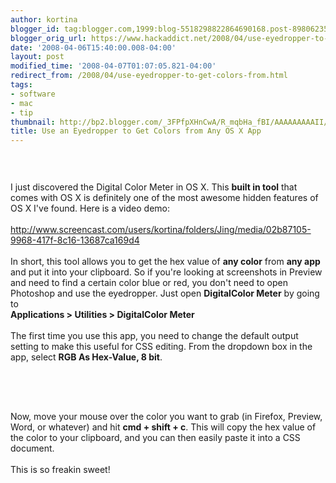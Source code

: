 ```yaml
---
author: kortina
blogger_id: tag:blogger.com,1999:blog-5518298822864690168.post-8980623597215293250
blogger_orig_url: https://www.hackaddict.net/2008/04/use-eyedropper-to-get-colors-from.html
date: '2008-04-06T15:40:00.008-04:00'
layout: post
modified_time: '2008-04-07T01:07:05.821-04:00'
redirect_from: /2008/04/use-eyedropper-to-get-colors-from.html
tags:
- software
- mac
- tip
thumbnail: http://bp2.blogger.com/_3FPfpXHnCwA/R_mqbHa_fBI/AAAAAAAAAII/Kf4Ly2ax9kE/s72-c/dig-color-1.png
title: Use an Eyedropper to Get Colors from Any OS X App
---
```


<img alt="" border="0" id="BLOGGER_PHOTO_ID_5186363828719287314" src="{{ site.url }}/assets/images/2008-04-06-image-0000.png" style="display:block; margin:0px auto 10px; text-align:center; "/><br/><br/>I just discovered the Digital Color Meter in OS X.  This <b>built in tool</b> that comes with OS X is definitely one of the most awesome hidden features of OS X I've found.  Here is a video demo: <br/><br/><a href="http://www.screencast.com/users/kortina/folders/Jing/media/02b87105-9968-417f-8c16-13687ca169d4">http://www.screencast.com/users/kortina/folders/Jing/media/02b87105-9968-417f-8c16-13687ca169d4</a><br/><br/>In short, this tool allows you to get the hex value of <b>any color</b> from <b>any app</b> and put it into your clipboard.  So if you're looking at screenshots in Preview and need to find a certain color blue or red, you don't need to open Photoshop and use the eyedropper.  Just open <b>DigitalColor Meter</b> by going to <br/><b>Applications &gt; Utilities &gt; DigitalColor Meter</b><br/><br/>The first time you use this app, you need to change the default output setting to make this useful for CSS editing.  From the dropdown box in the app, select <b>RGB As Hex-Value, 8 bit</b>.<br/><br/><img alt="" border="0" id="BLOGGER_PHOTO_ID_5186363910323665954" src="{{ site.url }}/assets/images/2008-04-06-image-0001.png" style="display:block; margin:0px auto 10px; text-align:center; "/><br/><br/><br/>Now, move your mouse over the color you want to grab (in Firefox, Preview, Word, or whatever) and hit <b>cmd + shift + c</b>.  This will copy the hex value of the color to your clipboard, and you can then easily paste it into a CSS document.<br/><br/>This is so freakin sweet!